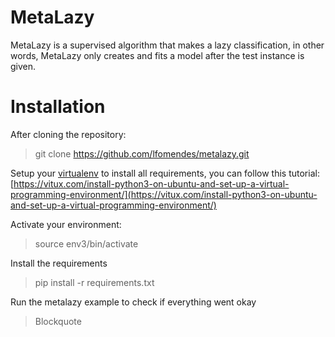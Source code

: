 # MetaLazy

MetaLazy is a supervised algorithm that makes a lazy classification, in other words, MetaLazy only creates and fits a model after the test instance is given.

# Installation
After cloning the repository:

> git clone https://github.com/lfomendes/metalazy.git	

Setup your [virtualenv](https://virtualenv.pypa.io/en/latest/)  to install all requirements, you can follow this tutorial: 
[https://vitux.com/install-python3-on-ubuntu-and-set-up-a-virtual-programming-environment/](https://vitux.com/install-python3-on-ubuntu-and-set-up-a-virtual-programming-environment/)

Activate your environment:

> source env3/bin/activate

Install the requirements

> pip install -r requirements.txt

Run the metalazy example to check if everything went okay

> Blockquote
